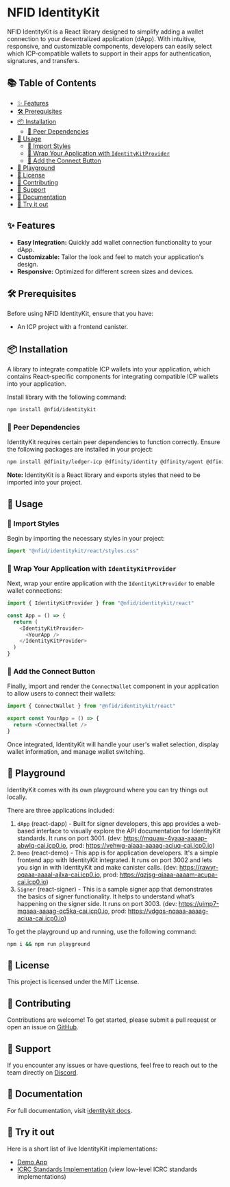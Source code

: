 # NFID IdentityKit

NFID IdentityKit is a React library designed to simplify adding a wallet connection to your
decentralized application (dApp). With intuitive, responsive, and customizable components,
developers can easily select which ICP-compatible wallets to support in their apps for
authentication, signatures, and transfers.

## 📚 Table of Contents

- [✨ Features](#-features)
- [🛠 Prerequisites](#-prerequisites)
- [📦 Installation](#-installation)
  - [🔗 Peer Dependencies](#-peer-dependencies)
- [🚀 Usage](#-usage)
  - [🎨 Import Styles](#-import-styles)
  - [🧩 Wrap Your Application with `IdentityKitProvider`](#-wrap-your-application-with-identitykitprovider)
  - [🔗 Add the Connect Button](#-add-the-connect-button)
- [🔬 Playground](#-playground)
- [📄 License](#-license)
- [🤝 Contributing](#-contributing)
- [💬 Support](#-support)
- [📘 Documentation](#-documentation)
- [🎉 Try it out](#-try-it-out)

## ✨ Features

- **Easy Integration:** Quickly add wallet connection functionality to your dApp.
- **Customizable:** Tailor the look and feel to match your application's design.
- **Responsive:** Optimized for different screen sizes and devices.

## 🛠 Prerequisites

Before using NFID IdentityKit, ensure that you have:

- An ICP project with a frontend canister.

## 📦 Installation

A library to integrate compatible ICP wallets into your application, which contains React-specific
components for integrating compatible ICP wallets into your application.

Install library with the following command:

```sh npm2yarn
npm install @nfid/identitykit
```

### 🔗 Peer Dependencies

IdentityKit requires certain peer dependencies to function correctly. Ensure the following packages
are installed in your project:

```sh npm2yarn
npm install @dfinity/ledger-icp @dfinity/identity @dfinity/agent @dfinity/candid @dfinity/principal @dfinity/utils @dfinity/auth-client
```

**Note:** IdentityKit is a React library and exports styles that need to be imported into your
project.

## 🚀 Usage

### 🎨 Import Styles

Begin by importing the necessary styles in your project:

```javascript
import "@nfid/identitykit/react/styles.css"
```

### 🧩 Wrap Your Application with `IdentityKitProvider`

Next, wrap your entire application with the `IdentityKitProvider` to enable wallet connections:

```javascript
import { IdentityKitProvider } from "@nfid/identitykit/react"

const App = () => {
  return (
    <IdentityKitProvider>
      <YourApp />
    </IdentityKitProvider>
  )
}
```

### 🔗 Add the Connect Button

Finally, import and render the `ConnectWallet` component in your application to allow users to
connect their wallets:

```javascript
import { ConnectWallet } from "@nfid/identitykit/react"

export const YourApp = () => {
  return <ConnectWallet />
}
```

Once integrated, IdentityKit will handle your user's wallet selection, display wallet information,
and manage wallet switching.

## 🔬 Playground

IdentityKit comes with its own playground where you can try things out locally.

There are three applications included:

1. `dApp` (react-dapp) - Built for signer developers, this app provides a web-based interface to
   visually explore the API documentation for IdentityKit standards. It runs on port 3001. (dev:
   https://mquaw-4yaaa-aaaap-abwlq-cai.icp0.io, prod: https://vehwg-aiaaa-aaaag-aciuq-cai.icp0.io)
2. `Demo` (react-demo) - This app is for application developers. It's a simple frontend app with
   IdentityKit integrated. It runs on port 3002 and lets you sign in with IdentityKit and make
   canister calls. (dev: https://rawyr-oqaaa-aaaal-ajlxa-cai.icp0.io, prod: https://qzjsg-qiaaa-aaaam-acupa-cai.icp0.io)
3. `Signer` (react-signer) - This is a sample signer app that demonstrates the basics of signer
   functionality. It helps to understand what’s happening on the signer side. It runs on port 3003.
   (dev: https://uimp7-mqaaa-aaaag-qc5ka-cai.icp0.io, prod:
   https://vdgqs-nqaaa-aaaag-aciua-cai.icp0.io)

To get the playground up and running, use the following command:

```sh
npm i && npm run playground
```

## 📄 License

This project is licensed under the MIT License.

## 🤝 Contributing

Contributions are welcome! To get started, please submit a pull request or open an issue on
[GitHub](https://github.com/internet-identity-labs/identitykit).

## 💬 Support

If you encounter any issues or have questions, feel free to reach out to the team directly on
[Discord](https://discord.gg/bJK5HE6KDn).

## 📘 Documentation

For full documentation, visit [identitykit docs](https://2juva-miaaa-aaaag-ald5a-cai.icp0.io).

## 🎉 Try it out

Here is a short list of live IdentityKit implementations:

- [Demo App](https://qzjsg-qiaaa-aaaam-acupa-cai.icp0.io)
- [ICRC Standards Implementation](https://vehwg-aiaaa-aaaag-aciuq-cai.icp0.io) (view low-level ICRC standards
  implementations)

